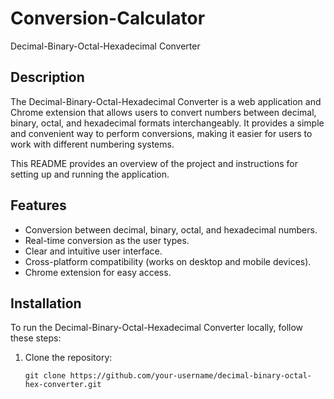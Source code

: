# Conversion-Calculator
Decimal-Binary-Octal-Hexadecimal Converter



## Description

The Decimal-Binary-Octal-Hexadecimal Converter is a web application and Chrome extension that allows users to convert numbers between decimal, binary, octal, and hexadecimal formats interchangeably. It provides a simple and convenient way to perform conversions, making it easier for users to work with different numbering systems.

This README provides an overview of the project and instructions for setting up and running the application.

## Features

- Conversion between decimal, binary, octal, and hexadecimal numbers.
- Real-time conversion as the user types.
- Clear and intuitive user interface.
- Cross-platform compatibility (works on desktop and mobile devices).
- Chrome extension for easy access.

## Installation

To run the Decimal-Binary-Octal-Hexadecimal Converter locally, follow these steps:

1. Clone the repository:

   ```shell
   git clone https://github.com/your-username/decimal-binary-octal-hex-converter.git
